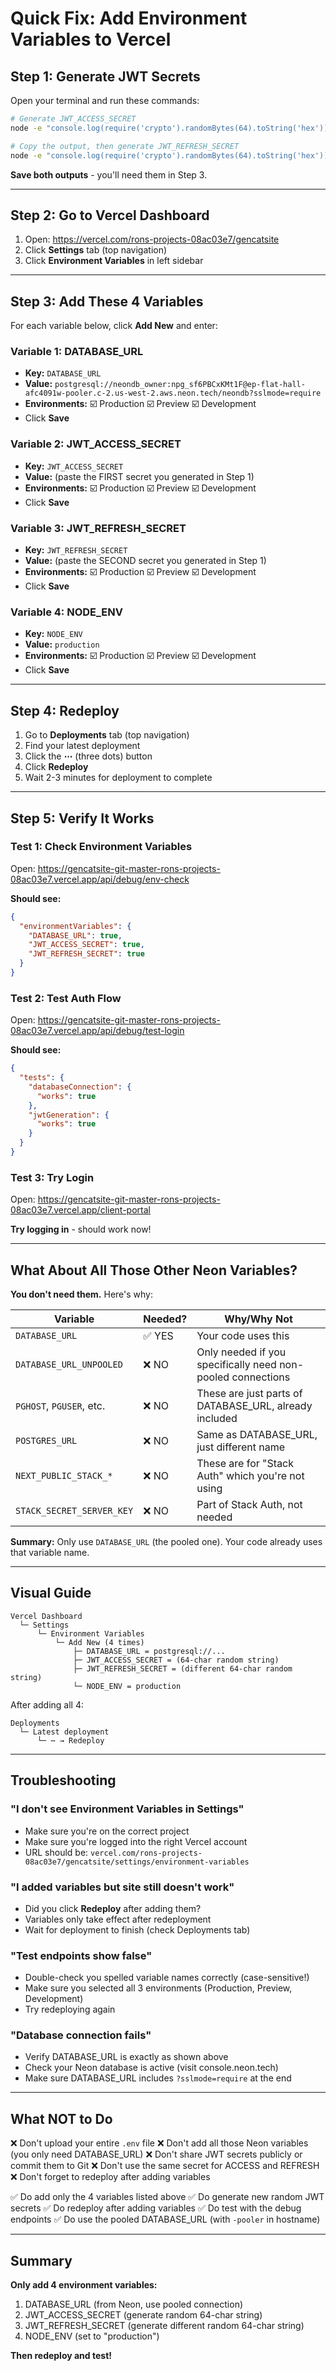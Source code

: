 # Quick Fix: Add Environment Variables to Vercel

## Step 1: Generate JWT Secrets

Open your terminal and run these commands:

```bash
# Generate JWT_ACCESS_SECRET
node -e "console.log(require('crypto').randomBytes(64).toString('hex'))"

# Copy the output, then generate JWT_REFRESH_SECRET
node -e "console.log(require('crypto').randomBytes(64).toString('hex'))"
```

**Save both outputs** - you'll need them in Step 3.

---

## Step 2: Go to Vercel Dashboard

1. Open: https://vercel.com/rons-projects-08ac03e7/gencatsite
2. Click **Settings** tab (top navigation)
3. Click **Environment Variables** in left sidebar

---

## Step 3: Add These 4 Variables

For each variable below, click **Add New** and enter:

### Variable 1: DATABASE_URL
- **Key:** `DATABASE_URL`
- **Value:** `postgresql://neondb_owner:npg_sf6PBCxKMt1F@ep-flat-hall-afc4091w-pooler.c-2.us-west-2.aws.neon.tech/neondb?sslmode=require`
- **Environments:** ☑️ Production ☑️ Preview ☑️ Development
- Click **Save**

### Variable 2: JWT_ACCESS_SECRET
- **Key:** `JWT_ACCESS_SECRET`
- **Value:** (paste the FIRST secret you generated in Step 1)
- **Environments:** ☑️ Production ☑️ Preview ☑️ Development
- Click **Save**

### Variable 3: JWT_REFRESH_SECRET
- **Key:** `JWT_REFRESH_SECRET`
- **Value:** (paste the SECOND secret you generated in Step 1)
- **Environments:** ☑️ Production ☑️ Preview ☑️ Development
- Click **Save**

### Variable 4: NODE_ENV
- **Key:** `NODE_ENV`
- **Value:** `production`
- **Environments:** ☑️ Production ☑️ Preview ☑️ Development
- Click **Save**

---

## Step 4: Redeploy

1. Go to **Deployments** tab (top navigation)
2. Find your latest deployment
3. Click the **⋯** (three dots) button
4. Click **Redeploy**
5. Wait 2-3 minutes for deployment to complete

---

## Step 5: Verify It Works

### Test 1: Check Environment Variables
Open: https://gencatsite-git-master-rons-projects-08ac03e7.vercel.app/api/debug/env-check

**Should see:**
```json
{
  "environmentVariables": {
    "DATABASE_URL": true,
    "JWT_ACCESS_SECRET": true,
    "JWT_REFRESH_SECRET": true
  }
}
```

### Test 2: Test Auth Flow
Open: https://gencatsite-git-master-rons-projects-08ac03e7.vercel.app/api/debug/test-login

**Should see:**
```json
{
  "tests": {
    "databaseConnection": {
      "works": true
    },
    "jwtGeneration": {
      "works": true
    }
  }
}
```

### Test 3: Try Login
Open: https://gencatsite-git-master-rons-projects-08ac03e7.vercel.app/client-portal

**Try logging in** - should work now!

---

## What About All Those Other Neon Variables?

**You don't need them.** Here's why:

| Variable | Needed? | Why/Why Not |
|----------|---------|-------------|
| `DATABASE_URL` | ✅ YES | Your code uses this |
| `DATABASE_URL_UNPOOLED` | ❌ NO | Only needed if you specifically need non-pooled connections |
| `PGHOST`, `PGUSER`, etc. | ❌ NO | These are just parts of DATABASE_URL, already included |
| `POSTGRES_URL` | ❌ NO | Same as DATABASE_URL, just different name |
| `NEXT_PUBLIC_STACK_*` | ❌ NO | These are for "Stack Auth" which you're not using |
| `STACK_SECRET_SERVER_KEY` | ❌ NO | Part of Stack Auth, not needed |

**Summary:** Only use `DATABASE_URL` (the pooled one). Your code already uses that variable name.

---

## Visual Guide

```
Vercel Dashboard
  └─ Settings
      └─ Environment Variables
          └─ Add New (4 times)
              ├─ DATABASE_URL = postgresql://...
              ├─ JWT_ACCESS_SECRET = (64-char random string)
              ├─ JWT_REFRESH_SECRET = (different 64-char random string)
              └─ NODE_ENV = production
```

After adding all 4:
```
Deployments
  └─ Latest deployment
      └─ ⋯ → Redeploy
```

---

## Troubleshooting

### "I don't see Environment Variables in Settings"
- Make sure you're on the correct project
- Make sure you're logged into the right Vercel account
- URL should be: `vercel.com/rons-projects-08ac03e7/gencatsite/settings/environment-variables`

### "I added variables but site still doesn't work"
- Did you click **Redeploy** after adding them?
- Variables only take effect after redeployment
- Wait for deployment to finish (check Deployments tab)

### "Test endpoints show false"
- Double-check you spelled variable names correctly (case-sensitive!)
- Make sure you selected all 3 environments (Production, Preview, Development)
- Try redeploying again

### "Database connection fails"
- Verify DATABASE_URL is exactly as shown above
- Check your Neon database is active (visit console.neon.tech)
- Make sure DATABASE_URL includes `?sslmode=require` at the end

---

## What NOT to Do

❌ Don't upload your entire `.env` file
❌ Don't add all those Neon variables (you only need DATABASE_URL)
❌ Don't share JWT secrets publicly or commit them to Git
❌ Don't use the same secret for ACCESS and REFRESH
❌ Don't forget to redeploy after adding variables

✅ Do add only the 4 variables listed above
✅ Do generate new random JWT secrets
✅ Do redeploy after adding variables
✅ Do test with the debug endpoints
✅ Do use the pooled DATABASE_URL (with `-pooler` in hostname)

---

## Summary

**Only add 4 environment variables:**
1. DATABASE_URL (from Neon, use pooled connection)
2. JWT_ACCESS_SECRET (generate random 64-char string)
3. JWT_REFRESH_SECRET (generate different random 64-char string)
4. NODE_ENV (set to "production")

**Then redeploy and test!**
